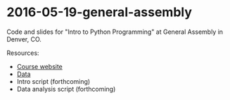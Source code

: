 # 2016-05-19-general-assembly
Code and slides for "Intro to Python Programming" at General Assembly in Denver, CO.


Resources:

- [Course website](https://generalassemb.ly/education/introduction-to-python-programming/denver/23900)
- [Data]()
- Intro script (forthcoming)
- Data analysis script (forthcoming)